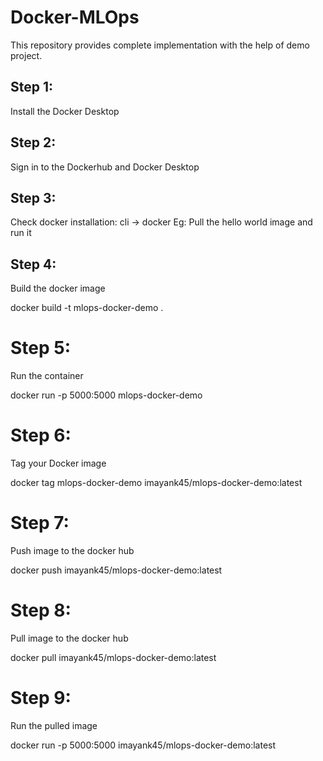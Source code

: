 # Docker-MLOps
This repository provides complete implementation with the help of demo project.


## Step 1:
Install the Docker Desktop

## Step 2:
Sign in to the Dockerhub and Docker Desktop

## Step 3:
Check docker installation: cli -> docker
Eg: Pull the hello world image and run it

## Step 4:
Build the docker image

docker build -t mlops-docker-demo .

# Step 5:
Run the container

docker run -p 5000:5000 mlops-docker-demo

# Step 6:
Tag your Docker image

docker tag mlops-docker-demo imayank45/mlops-docker-demo:latest

# Step 7:
Push image to the docker hub

docker push imayank45/mlops-docker-demo:latest

# Step 8:
Pull image to the docker hub

docker pull imayank45/mlops-docker-demo:latest

# Step 9:
Run the pulled image

docker run -p 5000:5000 imayank45/mlops-docker-demo:latest